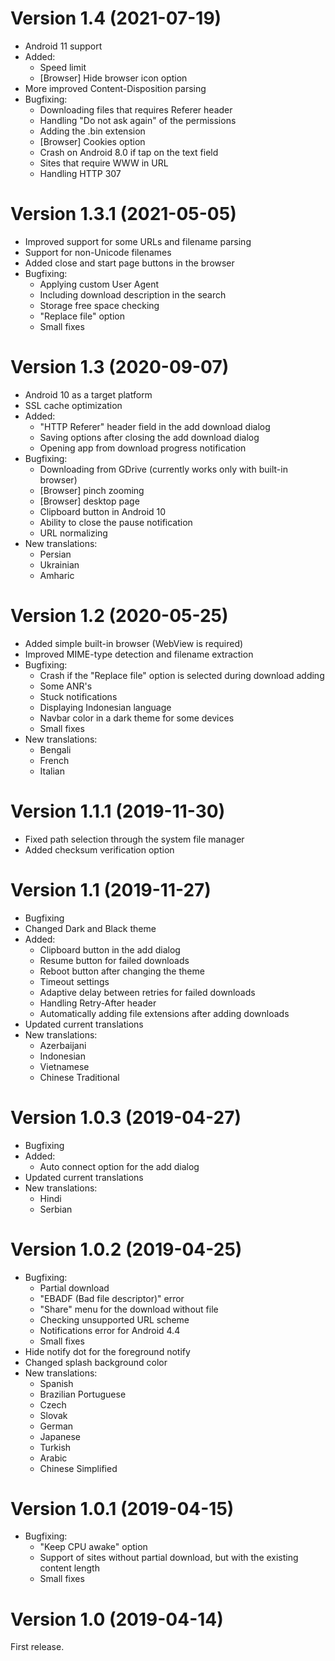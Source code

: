 Version 1.4 (2021-07-19)
========================

 * Android 11 support
 * Added:
      - Speed limit
      - [Browser] Hide browser icon option
 * More improved Content-Disposition parsing
 * Bugfixing:
      - Downloading files that requires Referer header
      - Handling "Do not ask again" of the permissions
      - Adding the .bin extension
      - [Browser] Cookies option
      - Crash on Android 8.0 if tap on the text field
      - Sites that require WWW in URL
      - Handling HTTP 307

Version 1.3.1 (2021-05-05)
========================

 * Improved support for some URLs and filename parsing
 * Support for non-Unicode filenames
 * Added close and start page buttons in the browser
 * Bugfixing:
      - Applying custom User Agent
      - Including download description in the search
      - Storage free space checking
      - "Replace file" option
      - Small fixes

Version 1.3 (2020-09-07)
========================

 * Android 10 as a target platform
 * SSL cache optimization
 * Added:
      - "HTTP Referer" header field in the add download dialog
      - Saving options after closing the add download dialog
      - Opening app from download progress notification
 * Bugfixing:
      - Downloading from GDrive (currently works only with built-in browser)
      - [Browser] pinch zooming
      - [Browser] desktop page
      - Clipboard button in Android 10
      - Ability to close the pause notification
      - URL normalizing
 * New translations:
      - Persian
      - Ukrainian
      - Amharic

Version 1.2 (2020-05-25)
========================

 * Added simple built-in browser (WebView is required)
 * Improved MIME-type detection and filename extraction
 * Bugfixing:
      - Crash if the "Replace file" option is selected during download adding
      - Some ANR's
      - Stuck notifications
      - Displaying Indonesian language
      - Navbar color in a dark theme for some devices
      - Small fixes
 * New translations:
      - Bengali
      - French
      - Italian

Version 1.1.1 (2019-11-30)
========================

 * Fixed path selection through the system file manager
 * Added checksum verification option

Version 1.1 (2019-11-27)
========================

 * Bugfixing
 * Changed Dark and Black theme
 * Added:
     - Clipboard button in the add dialog
     - Resume button for failed downloads
     - Reboot button after changing the theme
     - Timeout settings
     - Adaptive delay between retries for failed downloads
     - Handling Retry-After header
     - Automatically adding file extensions after adding downloads
 * Updated current translations
 * New translations:
     - Azerbaijani
     - Indonesian
     - Vietnamese
     - Chinese Traditional

Version 1.0.3 (2019-04-27)
==========================

 * Bugfixing
 * Added:
     - Auto connect option for the add dialog
 * Updated current translations
 * New translations:
     - Hindi
     - Serbian

Version 1.0.2 (2019-04-25)
==========================

 * Bugfixing:
     - Partial download
     - "EBADF (Bad file descriptor)" error
     - "Share" menu for the download without file
     - Checking unsupported URL scheme
     - Notifications error for Android 4.4
     - Small fixes
 * Hide notify dot for the foreground notify
 * Changed splash background color
 * New translations:
     - Spanish
     - Brazilian Portuguese
     - Czech
     - Slovak
     - German
     - Japanese
     - Turkish
     - Arabic
     - Chinese Simplified

Version 1.0.1 (2019-04-15)
==========================

 * Bugfixing:
     - "Keep CPU awake" option
     - Support of sites without partial download, but with the existing content length
     - Small fixes

Version 1.0 (2019-04-14)
========================

First release.